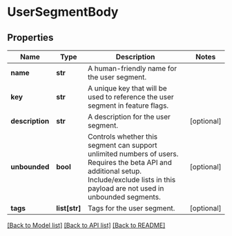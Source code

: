 # UserSegmentBody

## Properties
Name | Type | Description | Notes
------------ | ------------- | ------------- | -------------
**name** | **str** | A human-friendly name for the user segment. | 
**key** | **str** | A unique key that will be used to reference the user segment in feature flags. | 
**description** | **str** | A description for the user segment. | [optional] 
**unbounded** | **bool** | Controls whether this segment can support unlimited numbers of users. Requires the beta API and additional setup. Include/exclude lists in this payload are not used in unbounded segments. | [optional] 
**tags** | **list[str]** | Tags for the user segment. | [optional] 

[[Back to Model list]](../README.md#documentation-for-models) [[Back to API list]](../README.md#documentation-for-api-endpoints) [[Back to README]](../README.md)


